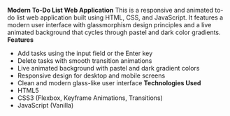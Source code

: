  **Modern To-Do List Web Application**
This is a responsive and animated to-do list web application built using HTML, CSS, and JavaScript. It features a modern user interface with glassmorphism design principles and a live animated background that cycles through pastel and dark color gradients.
 **Features**
- Add tasks using the input field or the Enter key
- Delete tasks with smooth transition animations
- Live animated background with pastel and dark gradient colors
- Responsive design for desktop and mobile screens
- Clean and modern glass-like user interface
 **Technologies Used**
- HTML5
- CSS3 (Flexbox, Keyframe Animations, Transitions)
- JavaScript (Vanilla)

